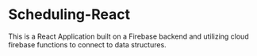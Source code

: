 # Scheduling-React
This is a React Application built on a Firebase backend and utilizing cloud firebase functions to connect to data structures.
